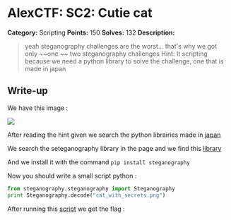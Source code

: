 # AlexCTF: SC2: Cutie cat

**Category:** Scripting
**Points:** 150
**Solves:** 132
**Description:**

> yeah steganography challenges are the worst... that's why we got only ~~one
> ~~ two steganography challenges 
> Hint: It scripting because we need a python library to solve the challenge, one that is made in japan

## Write-up

We have this image :

![](https://github.com/medbenali/Write-up-Hacking-Challenges/blob/master/alexctf_2017/cat_with_secrets.png)

After reading the hint given we  search the python librairies made in [japan](https://pypi.python.org/pypi?%3Aaction=search&term=japanese)

We search the seteganography library in the page and we find this [library](https://pypi.python.org/pypi/steganography/0.1.1)

And we install it with the command `pip install steganography`

Now you should write a small script python : 

```python
from steganography.steganography import Steganography
print Steganography.decode("cat_with_secrets.png")
```

After running this [script](https://github.com/medbenali/Write-up-Hacking-Challenges/blob/master/alexctf_2017/script.py) we get the flag : 





